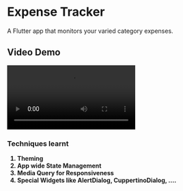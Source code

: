 # Expense Tracker

A Flutter app that monitors your varied category expenses.

## Video Demo

<video controls src="ExpenseTracker.mp4" title="video"></video>

### Techniques learnt

<ol style="font-weight:bold">
<li> Theming</li>
<li> App wide State Management </li>
<li> Media Query for Responsiveness </li>
<li> Special Widgets like AlertDialog, CuppertinoDialog, .... </li>

</ol>